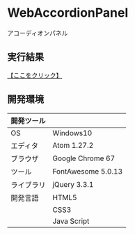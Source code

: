# WebAccordionPanel
アコーディオンパネル

## 実行結果
[【ここをクリック】](https://xekid78.github.io/WebAccordionPanel/)

## 開発環境
| 開発ツール |  |
|:-|:-|
| OS | Windows10 |
| エディタ | Atom 1.27.2 |
| ブラウザ | Google Chrome 67 |
| ツール | FontAwesome 5.0.13 |
| ライブラリ | jQuery 3.3.1 |
| 開発言語 | HTML5 |
| | CSS3 |
| | Java Script |
